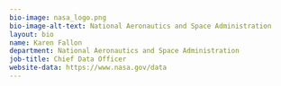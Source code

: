 ```yaml
---
bio-image: nasa_logo.png
bio-image-alt-text: National Aeronautics and Space Administration
layout: bio
name: Karen Fallon
department: National Aeronautics and Space Administration
job-title: Chief Data Officer
website-data: https://www.nasa.gov/data
---
```

